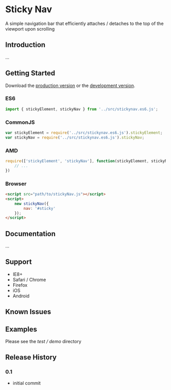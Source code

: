# Sticky Nav

A simple navigation bar that efficiently attaches / detaches to the top of the viewport upon scrolling

## Introduction

...


## Getting Started
Download the [production version][min] or the [development version][max].

[min]: https://stash.hugeinc.com/projects/BOWER/repos/stickynav/browse/dist/stickynav.min.js?at=b524c3b74362a516cca1d7c3cde1be7e508480e3&raw
[max]: https://github.com/apathetic/stickynav/blob/master/dist/stickynav.js

### ES6
```javascript
import { stickyElement, stickyNav } from '../src/stickynav.es6.js';
```

### CommonJS
```javascript
var stickyElement = require('../src/stickynav.es6.js').stickyElement;
var stickyNav = require('../src/stickynav.es6.js').stickyNav;
```

### AMD
```javascript
require(['stickyElement', 'stickyNav'], function(stickyElement, stickyNav){
	// ...
})
```

### Browser

```html
<script src="path/to/stickyNav.js"></script>
<script>
	new stickyNav({
		nav: '#sticky'
	});
</script>
```

## Documentation

...

## Support
* IE8+
* Safari / Chrome
* Firefox
* iOS
* Android

## Known Issues

## Examples

Please see the _test / demo_ directory

## Release History


### 0.1
* initial commit
